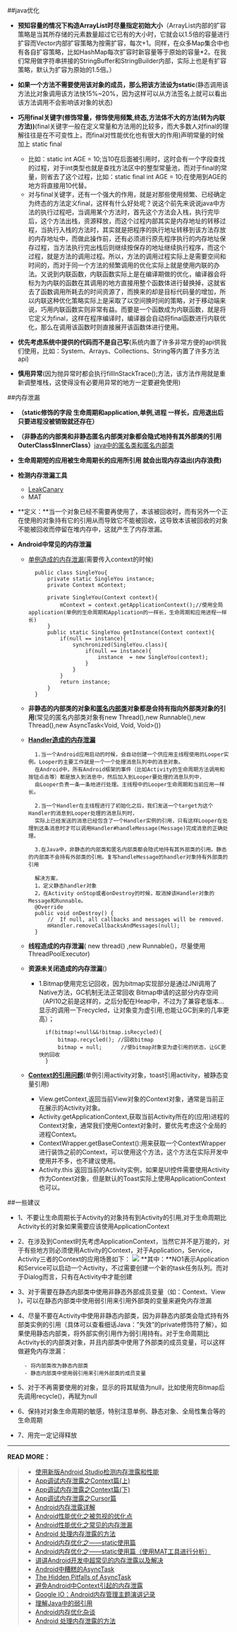 ##java优化
- **预知容量的情况下构造ArrayList时尽量指定初始大小**（ArrayList内部的扩容策略是当其所存储的元素数量超过它已有的大小时，它就会以1.5倍的容量进行扩容而Vector内部扩容策略为按需扩容，每次+1。同样，在众多Map集合中也有各自扩容策略，比如HashMap每次扩容时新容量等于原始的容量*2。在我们常用做字符串拼接的StringBuffer和StringBuilder内部，实际上也是有扩容策略，默认为扩容为原始的1.5倍。）
- **如果一个方法不需要使用该对象的成员，那么把该方法设为static**(静态调用该方法比对象调用该方法快15%~20%，因为这样可以从方法签名上就可以看出该方法调用不会影响该对象的状态)
- **巧用final关键字(修饰常量，修饰使用频繁,终态,方法体不大的方法(转为内联方法))**(final关键字一般在定义常量和方法用的比较多，而大多数人对final的理解往往是在不可变性上，而final对性能优化也有很大的作用)声明常量的时候加上 static final
	- 比如：static int AGE = 10;当10在后面被引用时，这时会有一个字段查找的过程，对于int类型也就是查找方法区中的整型常量池，而对于final的常量，则省去了这个过程，比如：static final int AGE = 10;在使用到AGE的地方将直接用10代替。
	- 对与final关键字，还有一个强大的作用，就是对那些使用频繁、已经确定为终态的方法定义final，这样有什么好处呢？说这个前先来说说java中方法的执行过程吧，当调用某个方法时，首先这个方法会入栈，执行完毕后，这个方法出栈，资源释放，而这个过程内部其实是内存地址的转移过程，当执行入栈的方法时，其实就是把程序的执行地址转移到该方法存放的内存地址中，而做此操作前，还有必须进行原先程序执行的内存地址保存过程，当方法执行完出栈后则继续按保存的地址继续执行程序，而这个过程，就是方法的调用过程。所以，方法的调用过程实际上是需要空间和时间的，而对于同一个方法的频繁调用的优化实际上就是使用内联的办法。又说到内联函数，内联函数实际上是在编译期做的优化，编译器会将标为为内联的函数在其调用的地方直接用整个函数体进行替换掉，这就省去了函数调用所耗去的时间资源了，而换来的却是目标代码量的增加，所以内联这种优化策略实际上是采取了以空间换时间的策略，对于移动端来说，巧用内联函数实则非常有益。而要是一个函数成为内联函数，就是将它定义为final，这样在程序编译时，编译器会自动将final函数进行内联优化，那么在调用该函数时则直接展开该函数体进行使用。

- **优先考虑系统中提供的代码而不是自己写**(系统内置了许多非常方便的api供我们使用，比如：System、Arrays、Collections、String等内置了许多方法api)
- **慎用异常**(因为抛异常时都会执行fillInStackTrace();方法，该方法作用就是重新调整堆栈，这使得没有必要用异常的地方一定要避免使用)

##内存泄漏
- **（static修饰的字段 生命周期和application,单例,进程 一样长，应用退出后只要进程没被销毁就还存在）**
- **（非静态的内部类和非静态匿名内部类对象都会隐式地持有其外部类的引用 OuterClass$InnerClass）**[java中的匿名类和匿名内部类](http://greenlight.blog.51cto.com/3159513/624941)
- **生命周期短的应用被生命周期长的应用所引用 就会出现内存溢出(内存浪费)**


- **检测内存泄漏工具**
	- [LeakCanary](http://www.liaohuqiu.net/cn/posts/leak-canary-read-me/)
	- MAT

- **定义：**当一个对象已经不需要再使用了，本该被回收时，而有另外一个正在使用的对象持有它的引用从而导致它不能被回收，这导致本该被回收的对象不能被回收而停留在堆内存中，这就产生了内存泄漏。
- **Android中常见的内存泄漏**
	- [单例造成的内存泄漏](http://blog.csdn.net/ys408973279/article/details/50389200#60)(需要传入context的时候)
			
			public class SingleYou{
			    private static SingleYou instance;
			    private Context mContext;
			
			    private SingleYou(Context context){
			        mContext = context.getApplicationContext();//使用全局application(单例的生命周期和Application的一样长，生命周期和应用进程一样长)
			    }
			    public static SingleYou getInstance(Context context){
			        if(null == instance){
			            synchronized(SingleYou.class){
			                if(null == instance){
			                    instance  = new SingleYou(context);
			                }
			            }
			        }
			        return instance;
			    }
			}
	- **非静态的内部类的对象和[匿名内部类](http://www.cnblogs.com/nerxious/archive/2013/01/25/2876489.html)对象都是会持有指向外部类对象的引用**(常见的匿名内部类对象有new Thread(),new Runnable(),new Thread(),new AsyncTask<Void, Void, Void>())

	- [**Handler造成的内存泄漏**](http://droidyue.com/blog/2014/12/28/in-android-handler-classes-should-be-static-or-leaks-might-occur/?droid_refer=ninki_posts)

			1.当一个Android应用启动的时候，会自动创建一个供应用主线程使用的Looper实例。Looper的主要工作就是一个一个处理消息队列中的消息对象。
			在Android中，所有Android框架的事件（比如Activity的生命周期方法调用和按钮点击等）都是放入到消息中，然后加入到Looper要处理的消息队列中，
			由Looper负责一条一条地进行处理。主线程中的Looper生命周期和当前应用一样长。

			2.当一个Handler在主线程进行了初始化之后，我们发送一个target为这个Handler的消息到Looper处理的消息队列时，
			实际上已经发送的消息已经包含了一个Handler实例的引用，只有这样Looper在处理到这条消息时才可以调用Handler#handleMessage(Message)完成消息的正确处理。
			
			3.在Java中，非静态的内部类和匿名内部类都会隐式地持有其外部类的引用。静态的内部类不会持有外部类的引用。复写handleMessage的handler对象持有外部类的引用
			
			解决方案，
			1，定义静态handler对象 
			2，在Activity onStop或者onDestroy的时候，取消掉该Handler对象的Message和Runnable。
			@Override
			public void onDestroy() {
			    //  If null, all callbacks and messages will be removed.
			    mHandler.removeCallbacksAndMessages(null);
			}

	- **线程造成的内存泄漏**( new thread() ,new Runnable()，尽量使用ThreadPoolExecutor)
	- **资源未关闭造成的内存泄漏**()
		- 1.Bitmap使用完忘记回收，因为bitmap实现部分是通过JNI调用了Native方法，GC机制无法正常回收 Bitmap申请的这部分内存空间（API10之前是这样的，之后分配在Heap中，不过为了兼容老版本...显示的调用一下recycled，让对象变为虚引用,也能让GC到来的几率更高）；

				if(bitmap!=null&&!bitmap.isRecycled){
			        bitmap.recycled(); //回收bitmap
			        bitmap = null;      //使bitmap对象变为虚引用的状态，让GC更快的回收				
				}
	- **[Context的引用问题](http://droidyue.com/blog/2015/04/12/avoid-memory-leaks-on-context-in-android/?droid_refer=ninki_posts)**(单例引用activity对象，toast引用activity，被静态变量引用)
		- View.getContext,返回当前View对象的Context对象，通常是当前正在展示的Activity对象。
		- Activity.getApplicationContext,获取当前Activity所在的(应用)进程的Context对象，通常我们使用Context对象时，要优先考虑这个全局的进程Context。
		- ContextWrapper.getBaseContext():用来获取一个ContextWrapper进行装饰之前的Context，可以使用这个方法，这个方法在实际开发中使用并不多，也不建议使用。
		- Activity.this 返回当前的Activity实例，如果是UI控件需要使用Activity作为Context对象，但是默认的Toast实际上使用ApplicationContext也可以。

##一些建议
- 1、不要让生命周期长于Activity的对象持有到Activity的引用,对于生命周期比Activity长的对象如果需要应该使用ApplicationContext 
- 2、在涉及到Context时先考虑ApplicationContext，当然它并不是万能的，对于有些地方则必须使用Activity的Context，对于Application，Service，Activity三者的Context的应用场景如下： 
![](http://img.blog.csdn.net/20151123144226349)
**其中：**NO1表示Application和Service可以启动一个Activity，不过需要创建一个新的task任务队列。而对于Dialog而言，只有在Activity中才能创建 
- 3、对于需要在静态内部类中使用非静态外部成员变量（如：Context、View )，可以在静态内部类中使用弱引用来引用外部类的变量来避免内存泄漏 
- 4、尽量不要在Activity中使用非静态内部类，因为非静态内部类会隐式持有外部类实例的引用（具体可以查看细话Java：”失效”的private修饰符了解）。如果使用静态内部类，将外部实例引用作为弱引用持有。对于生命周期比Activity长的内部类对象，并且内部类中使用了外部类的成员变量，可以这样做避免内存泄漏：

		- 将内部类改为静态内部类
		- 静态内部类中使用弱引用来引用外部类的成员变量
- 5、对于不再需要使用的对象，显示的将其赋值为null，比如使用完Bitmap后先调用recycle()，再赋为null 
- 6、保持对对象生命周期的敏感，特别注意单例、静态对象、全局性集合等的生命周期
- 7、用完一定记得释放

---
**READ MORE：**
>- [使用新版Android Studio检测内存泄露和性能](http://www.jianshu.com/p/216b03c22bb8)
>- [App调试内存泄露之Context篇(上)](http://www.cnblogs.com/qianxudetianxia/p/3645106.html)
>- [App调试内存泄露之Context篇(下)](http://www.cnblogs.com/qianxudetianxia/p/3655475.html)
>- [App调试内存泄露之Cursor篇](http://www.cnblogs.com/qianxudetianxia/archive/2012/11/19/2757376.html)
>- [Android内存泄露详解](http://www.jianshu.com/p/89ecca1e0f64)
>- [Android性能优化之被忽视的优化点](http://blog.csdn.net/u010687392/article/details/50035061)
>- [Android性能优化之常见的内存泄漏](http://blog.csdn.net/u010687392/article/details/49909477)
>- [Android 处理内存泄露的方法](http://wenzongliang.iteye.com/blog/1356175)
>- [Android内存优化之——static使用篇](http://blog.csdn.net/ys408973279/article/details/50389200)
>- [Android内存优化之——static使用篇（使用MAT工具进行分析）](http://blog.csdn.net/ys408973279/article/details/50403756)
>- [讲讲Android开发中超常见的内存泄露以及解决](http://www.jianshu.com/p/85032326e555)
>- [Android中糟糕的AsyncTask](http://droidyue.com/blog/2014/11/08/bad-smell-of-asynctask-in-android/?droid_refer=ninki_posts)
>- [The Hidden Pitfalls of AsyncTask](http://blog.danlew.net/2014/06/21/the-hidden-pitfalls-of-asynctask/)
>- [避免Android中Context引起的内存泄露](http://droidyue.com/blog/2015/04/12/avoid-memory-leaks-on-context-in-android/?droid_refer=ninki_posts)
>- [Google IO：Android内存管理主题演讲记录](http://droidyue.com/blog/2014/11/02/note-for-google-io-memory-management-for-android-chinese-edition/)
>- [理解Java中的弱引用](http://droidyue.com/blog/2014/10/12/understanding-weakreference-in-java/?droid_refer=random_recommend)
>- [Android内存优化杂谈 ](http://mp.weixin.qq.com/s?__biz=MzAwNDY1ODY2OQ==&mid=400656149&idx=1&sn=122b4f4965fafebf78ec0b4fce2ef62a&3rd=MzA3MDU4NTYzMw==&scene=6#rd)
>- [Android 处理内存泄露的方法](http://wenzongliang.iteye.com/blog/1356175)